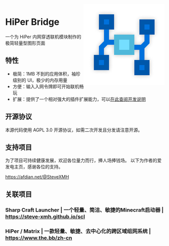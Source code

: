 <img src="./assets/hiper-bridge-icon-x256.png" alt="scl-core logo" align="right">
<div align="left">
    <h1>HiPer Bridge</h1>
    <span>
        一个为 HiPer 内网穿透联机模块制作的极简轻量型图形页面
    </span>
</div>

## 特性

- 极简：1MB 不到的应用体积，袖珍级别的 UI，极少的内存用量
- 方便：输入入网令牌即可开始联机畅玩
- 扩展：提供了一个相对强大的插件扩展能力，可以[在此查阅开发说明](./PLUGIN.md)

## 开源协议

本源代码使用 AGPL 3.0 开源协议，如需二次开发且分发请注意开源。

## 支持项目

为了项目可持续健康发展，欢迎各位量力而行，捧人场捧钱场。
以下为作者的爱发电主页，感谢各位的支持。

https://afdian.net/@SteveXMH

## 关联项目

### Sharp Craft Launcher | 一个轻量、简洁、敏捷的Minecraft启动器 | https://steve-xmh.github.io/scl
### HiPer / Matrix | 一款轻量、敏捷、去中心化的跨区域组网系统 |  https://www.the.bb/zh-cn
